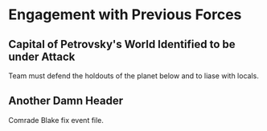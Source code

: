 # Engagement with Previous Forces
## Capital of Petrovsky's World Identified to be under Attack
Team must defend the holdouts of the planet below and to liase with locals.

## Another Damn Header
Comrade Blake fix event file.
